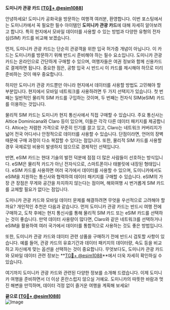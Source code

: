 **도미니카 관광 카드 [[TG💪+ @esim1088](https://t.me/s/esim1088)]**

안녕하세요! 도미니카 공화국을 방문하는 여행객 여러분, 환영합니다. 이번 포스팅에서는 도미니카에서 꼭 필요한 필수 아이템인 **도미니카 관광 카드**에 대해 자세히 알아보려고 합니다. 특히 현지에서 모바일 데이터를 사용할 수 있는 방법과 다양한 유형의 전자 심(SIM) 카드를 비교해 보겠습니다.

먼저, 도미니카 관광 카드는 단순히 관광객을 위한 입국 허가증 개념이 아닙니다. 이 카드는 도미니카를 방문하기 위해 반드시 준비해야 하는 필수 요소입니다. 도미니카 관광 카드는 온라인으로 간단하게 구매할 수 있으며, 여행자들은 여권 정보와 함께 신용카드로 결제하면 됩니다. 중요한 점은, 공항 입국 시 반드시 이 카드를 제시해야 하므로 미리 준비하는 것이 매우 중요합니다.

하지만 도미니카 관광 카드뿐만 아니라 현지에서 데이터를 사용할 방법도 고민해야 할 부분입니다. 현지에서 모바일 네트워크를 사용하려면 두 가지 선택지가 있습니다. 첫 번째는 일반적인 물리적 SIM 카드를 구입하는 것이며, 두 번째는 전자식 SIM(eSIM) 카드를 이용하는 것입니다.

물리적 SIM 카드는 도미니카 현지 통신사에서 직접 구매할 수 있습니다. 주요 통신사는 Altice Dominicana와 Claro 등이 있으며, 이들은 각각 다른 데이터 패키지를 제공합니다. Altice는 저렴한 가격으로 꾸준히 인기를 끌고 있고, Claro는 네트워크 커버리지가 넓어 전국 어디서나 안정적으로 데이터를 사용할 수 있습니다. 단점이라면, 언어의 장벽 때문에 구매 과정이 다소 복잡할 수 있다는 점입니다. 또한, 물리적 SIM 카드를 사용할 경우 국제로밍 비용이 발생하지 않으므로 경제적인 선택입니다.

반면, eSIM 카드는 현대 기술의 발전 덕분에 점점 더 많은 사람들이 선호하는 방식입니다. eSIM은 물리적 카드가 아닌 전자식으로, 스마트폰이나 태블릿에 내장된 형태입니다. eSIM 카드를 사용하면 여러 국가에서 데이터를 사용할 수 있으며, 도미니카에서도 eSIM을 지원하는 통신사와 협력하여 데이터 패키지를 구매할 수 있습니다. eSIM의 가장 큰 장점은 무게와 공간을 차지하지 않는다는 점이며, 해외여행 시 번거롭게 SIM 카드를 교체할 필요가 없다는 점입니다.

도미니카 관광 카드와 모바일 데이터 문제를 해결하려면 무엇을 우선적으로 고려해야 할까요? 개인적인 추천은 다음과 같습니다. 먼저 도미니카 관광 카드는 반드시 여행 전에 구매하고, 도착 후에는 현지 통신사를 통해 물리적 SIM 카드 또는 eSIM 카드를 선택하는 것이 좋습니다. 만약 데이터 사용량이 많다면, Claro와 같은 네트워크를 선택하거나 eSIM을 활용하여 여러 국가에서 데이터를 통합적으로 사용하는 것도 좋은 방법입니다.

또한, 도미니카 관광 카드와 데이터 관련 상품을 구매하기 전에 반드시 검토할 사항이 있습니다. 예를 들어, 관광 카드의 유효기간과 데이터 패키지의 데이터량, 속도 등을 비교하고 자신에게 맞는 옵션을 선택하는 것이 중요합니다. 무엇보다도, 도미니카 관광 카드와 모바일 데이터 관련 정보는 **[TG💪+ @esim1088](https://t.me/s/esim1088)**에서 더욱 자세히 확인하실 수 있습니다.

여기까지 도미니카 관광 카드와 관련된 다양한 정보를 소개해 드렸습니다. 이제 도미니카 여행을 준비하면서 더 이상 혼란스럽지 않으실 거예요. 도미니카의 따뜻한 바람과 멋진 해변을 만끽하며, 데이터 걱정 없이 즐거운 여행을 계획해 보세요!

**끝으로 [[TG💪+ @esim1088](https://t.me/s/esim1088)]**  
![Image](https://i.postimg.cc/Y0z9fWf4/image.png)